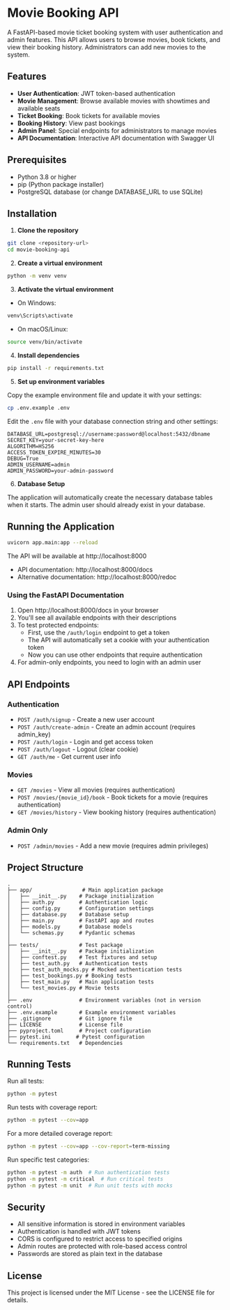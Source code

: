 # Movie Booking API

A FastAPI-based movie ticket booking system with user authentication and admin features. This API allows users to browse movies, book tickets, and view their booking history. Administrators can add new movies to the system.

## Features

- **User Authentication**: JWT token-based authentication
- **Movie Management**: Browse available movies with showtimes and available seats
- **Ticket Booking**: Book tickets for available movies
- **Booking History**: View past bookings
- **Admin Panel**: Special endpoints for administrators to manage movies
- **API Documentation**: Interactive API documentation with Swagger UI

## Prerequisites

- Python 3.8 or higher
- pip (Python package installer)
- PostgreSQL database (or change DATABASE_URL to use SQLite)

## Installation

1. **Clone the repository**

```bash
git clone <repository-url>
cd movie-booking-api
```

2. **Create a virtual environment**

```bash
python -m venv venv
```

3. **Activate the virtual environment**

- On Windows:
```bash
venv\Scripts\activate
```

- On macOS/Linux:
```bash
source venv/bin/activate
```

4. **Install dependencies**

```bash
pip install -r requirements.txt
```

5. **Set up environment variables**

Copy the example environment file and update it with your settings:

```bash
cp .env.example .env
```

Edit the `.env` file with your database connection string and other settings:

```
DATABASE_URL=postgresql://username:password@localhost:5432/dbname
SECRET_KEY=your-secret-key-here
ALGORITHM=HS256
ACCESS_TOKEN_EXPIRE_MINUTES=30
DEBUG=True
ADMIN_USERNAME=admin
ADMIN_PASSWORD=your-admin-password
```

6. **Database Setup**

The application will automatically create the necessary database tables when it starts. The admin user should already exist in your database.

## Running the Application

```bash
uvicorn app.main:app --reload
```

The API will be available at http://localhost:8000

- API documentation: http://localhost:8000/docs
- Alternative documentation: http://localhost:8000/redoc

### Using the FastAPI Documentation

1. Open http://localhost:8000/docs in your browser
2. You'll see all available endpoints with their descriptions
3. To test protected endpoints:
   - First, use the `/auth/login` endpoint to get a token
   - The API will automatically set a cookie with your authentication token
   - Now you can use other endpoints that require authentication
4. For admin-only endpoints, you need to login with an admin user

## API Endpoints

### Authentication
- `POST /auth/signup` - Create a new user account
- `POST /auth/create-admin` - Create an admin account (requires admin_key)
- `POST /auth/login` - Login and get access token
- `POST /auth/logout` - Logout (clear cookie)
- `GET /auth/me` - Get current user info

### Movies
- `GET /movies` - View all movies (requires authentication)
- `POST /movies/{movie_id}/book` - Book tickets for a movie (requires authentication)
- `GET /movies/history` - View booking history (requires authentication)

### Admin Only
- `POST /admin/movies` - Add a new movie (requires admin privileges)

## Project Structure

```
.
├── app/                # Main application package
│   ├── __init__.py    # Package initialization
│   ├── auth.py        # Authentication logic
│   ├── config.py      # Configuration settings
│   ├── database.py    # Database setup
│   ├── main.py        # FastAPI app and routes
│   ├── models.py      # Database models
│   └── schemas.py     # Pydantic schemas
│
├── tests/             # Test package
│   ├── __init__.py    # Package initialization
│   ├── conftest.py    # Test fixtures and setup
│   ├── test_auth.py   # Authentication tests
│   ├── test_auth_mocks.py # Mocked authentication tests
│   ├── test_bookings.py # Booking tests
│   ├── test_main.py   # Main application tests
│   └── test_movies.py # Movie tests
│
├── .env               # Environment variables (not in version control)
├── .env.example       # Example environment variables
├── .gitignore         # Git ignore file
├── LICENSE            # License file
├── pyproject.toml     # Project configuration
├── pytest.ini        # Pytest configuration
└── requirements.txt   # Dependencies
```

## Running Tests

Run all tests:

```bash
python -m pytest
```

Run tests with coverage report:

```bash
python -m pytest --cov=app
```

For a more detailed coverage report:

```bash
python -m pytest --cov=app --cov-report=term-missing
```

Run specific test categories:

```bash
python -m pytest -m auth  # Run authentication tests
python -m pytest -m critical  # Run critical tests
python -m pytest -m unit  # Run unit tests with mocks
```

## Security

- All sensitive information is stored in environment variables
- Authentication is handled with JWT tokens
- CORS is configured to restrict access to specified origins
- Admin routes are protected with role-based access control
- Passwords are stored as plain text in the database

## License

This project is licensed under the MIT License - see the LICENSE file for details.
